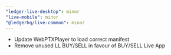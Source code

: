 ```yaml
---
"ledger-live-desktop": minor
"live-mobile": minor
"@ledgerhq/live-common": minor
---
```


- Update WebPTXPlayer to load correct manifest
- Remove unused LL BUY/SELL in favour of BUY/SELL Live App
